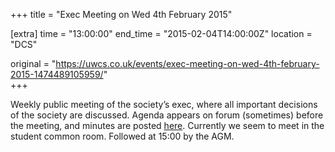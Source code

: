 +++
title = "Exec Meeting on Wed 4th February 2015"

[extra]
time = "13:00:00"
end_time = "2015-02-04T14:00:00Z"
location = "DCS"

original = "https://uwcs.co.uk/events/exec-meeting-on-wed-4th-february-2015-1474489105959/"    
+++

Weekly public meeting of the society’s exec, where all important decisions of the society are discussed. Agenda appears on forum (sometimes) before the meeting, and minutes are posted [here](https://uwcs.co.uk/minutes/). Currently we seem to meet in the student common room. Followed at 15:00 by the AGM.

